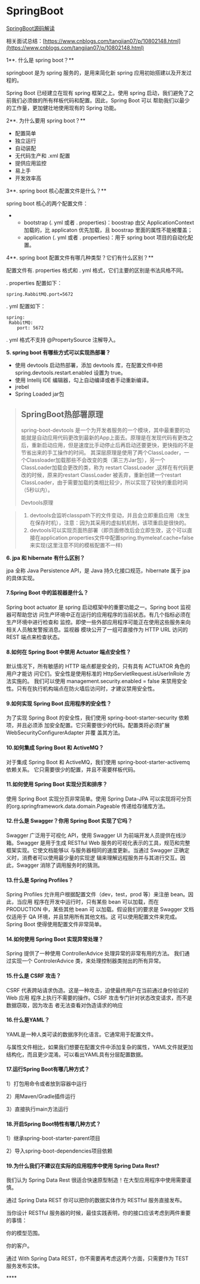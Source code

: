 # SpringBoot

[SpringBoot源码解读](https://tuonioooo.gitbooks.io/application-framework/content/springbootpian.html)

相关面试总结：[https://www.cnblogs.com/tangjian07/p/10802148.html](https://www.cnblogs.com/tangjian07/p/10802148.html)

1**. 什么是 spring boot？**

springboot 是为 spring 服务的，是用来简化新 spring 应用初始搭建以及开发过程的。

Spring Boot 已经建立在现有 spring 框架之上。使用 spring 启动，我们避免了之前我们必须做的所有样板代码和配置。因此，Spring Boot 可以 帮助我们以最少的工作量，更加健壮地使用现有的 Spring 功能。

2**. 为什么要用 spring boot？**

* 配置简单
* 独立运行
* 自动装配
* 无代码生产和 .xml 配置
* 提供应用监控
* 易上手
* 开发效率高

3**. spring boot 核心配置文件是什么？**

spring boot 核心的两个配置文件：

* * bootstrap \(. yml 或者 . properties\)：boostrap 由父 ApplicationContext 加载的，比 applicaton 优先加载，且 boostrap 里面的属性不能被覆盖；
  * application \(. yml 或者 . properties\)：用于 spring boot 项目的自动化配置。

4**. spring boot 配置文件有哪几种类型？它们有什么区别？**

配置文件有. properties 格式和 . yml 格式，它们主要的区别是书法风格不同。

. properties 配置如下：

```text
spring.RabbitMQ.port=5672
```

. yml 配置如下：

```text
spring:
 RabbitMQ:
    port: 5672
```

. yml 格式不支持 @PropertySource 注解导入。

**5. spring boot 有哪些方式可以实现热部署？**

* 使用 devtools  启动热部署，添加 devtools 库，在配置文件中把 spring.devtools.restart.enabled 设置为 true。
* 使用 Intellij IDE 编辑器，勾上自动编译或者手动重新编译。
* jrebel
* Spring Loaded jar包

> ## SpringBoot热部署原理 <a id="articleContentId"></a>
>
> spring-boot-devtools 是一个为开发者服务的一个模块，其中最重要的功能就是自动应用代码更改到最新的App上面去。原理是在发现代码有更改之后，重新启动应用，但是速度比手动停止后再启动还要更快，更快指的不是节省出来的手工操作的时间。 其深层原理是使用了两个ClassLoader，一个Classloader加载那些不会改变的类（第三方Jar包），另一个ClassLoader加载会更改的类，称为 restart ClassLoader ,这样在有代码更改的时候，原来的restart ClassLoader 被丢弃，重新创建一个restart ClassLoader，由于需要加载的类相比较少，所以实现了较快的重启时间（5秒以内）。
>
> Devtools原理

> 1. devtools会监听classpath下的文件变动，并且会立即重启应用（发生在保存时机），注意：因为其采用的虚拟机机制，该项重启是很快的。
> 2. devtools可以实现页面热部署（即页面修改后会立即生效，这个可以直接在application.properties文件中配置spring.thymeleaf.cache=false来实现\(这里注意不同的模板配置不一样\)

**6. jpa 和 hibernate 有什么区别？**

jpa 全称 Java Persistence API，是 Java 持久化接口规范，hibernate 属于 jpa 的具体实现。

#### 7.Spring Boot 中的监视器是什么？

Spring boot actuator 是 spring 启动框架中的重要功能之一。Spring boot 监视器可帮助您访 问生产环境中正在运行的应用程序的当前状态。有几个指标必须在生产环境中进行检查和 监控。即使一些外部应用程序可能正在使用这些服务来向相关人员触发警报消息。监视器 模块公开了一组可直接作为 HTTP URL 访问的 REST 端点来检查状态。

#### 8.如何在 Spring Boot 中禁用 Actuator 端点安全性？

默认情况下，所有敏感的 HTTP 端点都是安全的，只有具有 ACTUATOR 角色的用户才能访 问它们。安全性是使用标准的 HttpServletRequest.isUserInRole 方法实施的。 我们可以使用 management.security.enabled = false 来禁用安全性。只有在执行机构端点在防火墙后访问时，才建议禁用安全性。

#### 9.如何实现 Spring Boot 应用程序的安全性？

为了实现 Spring Boot 的安全性，我们使用 spring-boot-starter-security 依赖项，并且必须添 加安全配置。它只需要很少的代码。配置类将必须扩展 WebSecurityConfigurerAdapter 并覆 盖其方法。

#### 10.如何集成 Spring Boot 和 ActiveMQ？ 

对于集成 Spring Boot 和 ActiveMQ，我们使用 spring-boot-starter-activemq 依赖关系。 它只需要很少的配置，并且不需要样板代码。

#### 11.如何使用 Spring Boot 实现分页和排序？ 

使用 Spring Boot 实现分页非常简单。使用 Spring Data-JPA 可以实现将可分页的org.springframework.data.domain.Pageable 传递给存储库方法。

#### 12.什么是 Swagger？你用 Spring Boot 实现了它吗？

Swagger 广泛用于可视化 API，使用 Swagger UI 为前端开发人员提供在线沙箱。Swagger 是用于生成 RESTful Web 服务的可视化表示的工具，规范和完整框架实现。它使文档能够以 与服务器相同的速度更新。当通过 Swagger 正确定义时，消费者可以使用最少量的实现逻 辑来理解远程服务并与其进行交互。因此，Swagger 消除了调用服务时的猜测。

#### 13.什么是 Spring Profiles？

Spring Profiles 允许用户根据配置文件（dev，test，prod 等）来注册 bean。因此，当应用 程序在开发中运行时，只有某些 bean 可以加载，而在 PRODUCTION 中，某些其他 bean 可 以加载。假设我们的要求是 Swagger 文档仅适用于 QA 环境，并且禁用所有其他文档。这 可以使用配置文件来完成。Spring Boot 使得使用配置文件非常简单。

#### 14.如何使用 Spring Boot 实现异常处理？ 

Spring 提供了一种使用 ControllerAdvice 处理异常的非常有用的方法。 我们通过实现一个 ControlerAdvice 类，来处理控制器类抛出的所有异常。

#### 15.什么是 CSRF 攻击？ 

CSRF 代表跨站请求伪造。这是一种攻击，迫使最终用户在当前通过身份验证的 Web 应用 程序上执行不需要的操作。CSRF 攻击专门针对状态改变请求，而不是数据窃取，因为攻击 者无法查看对伪造请求的响应

#### 16.什么是YAML？

YAML是一种人类可读的数据序列化语言。它通常用于配置文件。

与属性文件相比，如果我们想要在配置文件中添加复杂的属性，YAML文件就更加结构化，而且更少混淆。可以看出YAML具有分层配置数据。

#### 17.运行Spring Boot有哪几种方式？

1）打包用命令或者放到容器中运行

2）用Maven/Gradle插件运行

3）直接执行main方法运行

#### 18.开启Spring Boot特性有哪几种方式？

1）继承spring-boot-starter-parent项目

2）导入spring-boot-dependencies项目依赖

#### 19.为什么我们不建议在实际的应用程序中使用 Spring Data Rest?

我们认为 Spring Data Rest 很适合快速原型制造！在大型应用程序中使用需要谨慎。

通过 Spring Data REST 你可以把你的数据实体作为 RESTful 服务直接发布。

当你设计 RESTful 服务器的时候，最佳实践表明，你的接口应该考虑到两件重要的事情：

你的模型范围。

你的客户。

通过 With Spring Data REST，你不需要再考虑这两个方面，只需要作为 TEST 服务发布实体。







\*\*\*\*


